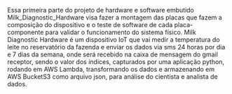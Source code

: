 Essa primeira parte do projeto de hardware e software embutido Milk_Diagnostic_Hardware visa fazer a montagem das placas que fazem
a composição do dispositivo e o teste de software de cada placa-componente para validar o funcionamento do sistema físico.
Milk Diagnostic Hardware é um dispositivo IoT que vai medir a temperatura do leite no reservatório da fazenda e enviar os dados
via sms 24 horas por dia e 7 dias da semana, onde será recebido na caixa de mensagem do gmail receptor, sendo o valor dos índices, capturados por uma aplicação python, rodando em AWS Lambda, transformando os dados e armazenando em AWS BucketS3 como arquivo json, para análise do cientista e analista de dados.